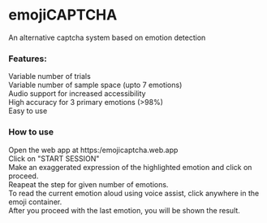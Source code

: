 # emojiCAPTCHA
An alternative captcha system based on emotion detection

### Features:
Variable number of trials \
Variable number of sample space (upto 7 emotions) \
Audio support for increased accessibility \
High accuracy for 3 primary emotions (>98%) \
Easy to use


### How to use

Open the web app at https:/emojicaptcha.web.app \
Click on "START SESSION" \
Make an exaggerated expression of the highlighted emotion and click on proceed. \
Reapeat the step for given number of emotions. \
To read the current emotion aloud using voice assist, click anywhere in the emoji container. \
After you proceed with the last emotion, you will be shown the result.